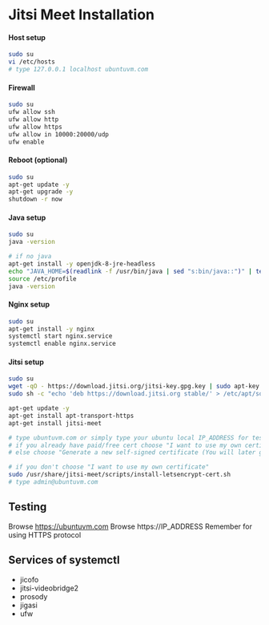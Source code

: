 # Jitsi Meet Installation

#### Host setup
```bash
sudo su
vi /etc/hosts
# type 127.0.0.1 localhost ubuntuvm.com
```

#### Firewall
```bash
sudo su
ufw allow ssh
ufw allow http
ufw allow https
ufw allow in 10000:20000/udp
ufw enable
```

#### Reboot (optional)
```bash
sudo su
apt-get update -y
apt-get upgrade -y
shutdown -r now
```

#### Java setup
```bash
sudo su
java -version

# if no java
apt-get install -y openjdk-8-jre-headless
echo "JAVA_HOME=$(readlink -f /usr/bin/java | sed "s:bin/java::")" | tee -a /etc/profile
source /etc/profile
java -version
```

#### Nginx setup
```bash
sudo su
apt-get install -y nginx
systemctl start nginx.service
systemctl enable nginx.service
```

#### Jitsi setup 
```bash
sudo su
wget -qO - https://download.jitsi.org/jitsi-key.gpg.key | sudo apt-key add -
sudo sh -c "echo 'deb https://download.jitsi.org stable/' > /etc/apt/sources.list.d/jitsi-stable.list"

apt-get update -y
apt-get install apt-transport-https
apt-get install jitsi-meet

# type ubuntuvm.com or simply type your ubuntu local IP_ADDRESS for testing purpose
# if you already have paid/free cert choose "I want to use my own certificate" 
# else choose "Generate a new self-signed certificate (You will later get a chance to obtain a Let's Encrypt certificate)" if you won’t paid SSL cert

# if you don't choose "I want to use my own certificate" 
sudo /usr/share/jitsi-meet/scripts/install-letsencrypt-cert.sh
# type admin@ubuntuvm.com
```

## Testing
Browse https://ubuntuvm.com 
Browse https://IP_ADDRESS
Remember for using HTTPS protocol

## Services of systemctl
* jicofo
* jitsi-videobridge2
* prosody
* jigasi
* ufw
